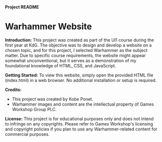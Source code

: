 **Project README**

# Warhammer Website

**Introduction:**
This project was created as part of the UI1 course during the first year at KdG. The objective was to design and develop a website on a chosen topic, and for this project, I selected Warhammer as the subject matter. Due to specific course requirements, the website might appear somewhat unconventional, but it serves as a demonstration of my foundational knowledge of HTML, CSS, and JavaScript.

**Getting Started:**
To view this website, simply open the provided HTML file (index.html) in a web browser. No additional installation or setup is required.

**Credits:**
- This project was created by Kobe Ponet.
- Warhammer images and content are the intellectual property of Games Workshop Group PLC.

**License:**
This project is for educational purposes only and does not intend to infringe on any copyrights. Please refer to Games Workshop's licensing and copyright policies if you plan to use any Warhammer-related content for commercial purposes.
